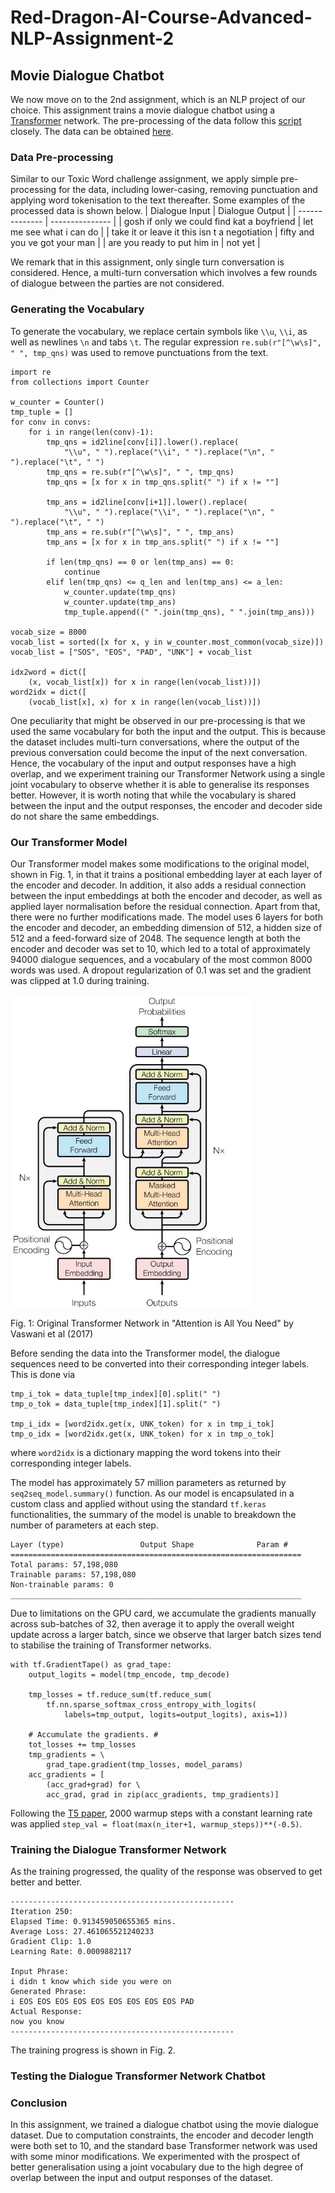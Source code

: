 # Red-Dragon-AI-Course-Advanced-NLP-Assignment-2

## Movie Dialogue Chatbot
We now move on to the 2nd assignment, which is an NLP project of our choice. This assignment trains a movie dialogue chatbot using a [Transformer](https://arxiv.org/abs/1706.03762) network. The pre-processing of the data follow this [script](https://github.com/suriyadeepan/datasets/blob/master/seq2seq/cornell_movie_corpus/scripts/prepare_data.py) closely. The data can be obtained [here](http://www.cs.cornell.edu/~cristian/Cornell_Movie-Dialogs_Corpus.html).

### Data Pre-processing
Similar to our Toxic Word challenge assignment, we apply simple pre-processing for the data, including lower-casing, removing punctuation and applying word tokenisation to the text thereafter. Some examples of the processed data is shown below.
| Dialogue Input | Dialogue Output |
| -------------- | --------------- |
| gosh if only we could find kat a boyfriend | let me see what i can do |
| take it or leave it this isn t a negotiation | fifty and you ve got your man |
| are you ready to put him in | not yet |

We remark that in this assignment, only single turn conversation is considered. Hence, a multi-turn conversation which involves a few rounds of dialogue between the parties are not considered.

### Generating the Vocabulary
To generate the vocabulary, we replace certain symbols like `\\u`, `\\i`, as well as newlines `\n` and tabs `\t`. The regular expression `re.sub(r"[^\w\s]", " ", tmp_qns)` was used to remove punctuations from the text.
```
import re
from collections import Counter

w_counter = Counter()
tmp_tuple = []
for conv in convs:
    for i in range(len(conv)-1):
        tmp_qns = id2line[conv[i]].lower().replace(
            "\\u", " ").replace("\\i", " ").replace("\n", " ").replace("\t", " ")
        tmp_qns = re.sub(r"[^\w\s]", " ", tmp_qns)
        tmp_qns = [x for x in tmp_qns.split(" ") if x != ""]

        tmp_ans = id2line[conv[i+1]].lower().replace(
            "\\u", " ").replace("\\i", " ").replace("\n", " ").replace("\t", " ")
        tmp_ans = re.sub(r"[^\w\s]", " ", tmp_ans)
        tmp_ans = [x for x in tmp_ans.split(" ") if x != ""]

        if len(tmp_qns) == 0 or len(tmp_ans) == 0:
            continue
        elif len(tmp_qns) <= q_len and len(tmp_ans) <= a_len:
            w_counter.update(tmp_qns)
            w_counter.update(tmp_ans)
            tmp_tuple.append((" ".join(tmp_qns), " ".join(tmp_ans)))

vocab_size = 8000
vocab_list = sorted([x for x, y in w_counter.most_common(vocab_size)])
vocab_list = ["SOS", "EOS", "PAD", "UNK"] + vocab_list

idx2word = dict([
    (x, vocab_list[x]) for x in range(len(vocab_list))])
word2idx = dict([
    (vocab_list[x], x) for x in range(len(vocab_list))])
```
One peculiarity that might be observed in our pre-processing is that we used the same vocabulary for both the input and the output. This is because the dataset includes multi-turn conversations, where the output of the previous conversation could become the input of the next conversation. Hence, the vocabulary of the input and output responses have a high overlap, and we experiment training our Transformer Network using a single joint vocabulary to observe whether it is able to generalise its responses better. However, it is worth noting that while the vocabulary is shared between the input and the output responses, the encoder and decoder side do not share the same embeddings.

### Our Transformer Model
Our Transformer model makes some modifications to the original model, shown in Fig. 1, in that it trains a positional embedding layer at each layer of the encoder and decoder. In addition, it also adds a residual connection between the input embeddings at both the encoder and decoder, as well as applied layer normalisation before the residual connection. Apart from that, there were no further modifications made. The model uses 6 layers for both the encoder and decoder, an embedding dimension of 512, a hidden size of 512 and a feed-forward size of 2048. The sequence length at both the encoder and decoder was set to 10, which led to a total of approximately 94000 dialogue sequences, and a vocabulary of the most common 8000 words was used. A dropout regularization of 0.1 was set and the gradient was clipped at 1.0 during training. 

<img src="transformer_network.JPG" height="500px">

Fig. 1: Original Transformer Network in "Attention is All You Need" by Vaswani et al (2017)

Before sending the data into the Transformer model, the dialogue sequences need to be converted into their corresponding integer labels. This is done via
```
tmp_i_tok = data_tuple[tmp_index][0].split(" ")
tmp_o_tok = data_tuple[tmp_index][1].split(" ")

tmp_i_idx = [word2idx.get(x, UNK_token) for x in tmp_i_tok]
tmp_o_idx = [word2idx.get(x, UNK_token) for x in tmp_o_tok]
```
where `word2idx` is a dictionary mapping the word tokens into their corresponding integer labels.

The model has approximately 57 million parameters as returned by `seq2seq_model.summary()` function. As our model is encapsulated in a custom class and applied without using the standard `tf.keras` functionalities, the summary of the model is unable to breakdown the number of parameters at each step.
```
Layer (type)                 Output Shape              Param #
=================================================================
Total params: 57,198,080
Trainable params: 57,198,080
Non-trainable params: 0
_________________________________________________________________
```
Due to limitations on the GPU card, we accumulate the gradients manually across sub-batches of 32, then average it to apply the overall weight update across a larger batch, since we observe that larger batch sizes tend to stabilise the training of Transformer networks. 
```
with tf.GradientTape() as grad_tape:
    output_logits = model(tmp_encode, tmp_decode)
    
    tmp_losses = tf.reduce_sum(tf.reduce_sum(
        tf.nn.sparse_softmax_cross_entropy_with_logits(
            labels=tmp_output, logits=output_logits), axis=1))
    
    # Accumulate the gradients. #
    tot_losses += tmp_losses
    tmp_gradients = \
        grad_tape.gradient(tmp_losses, model_params)
    acc_gradients = [
        (acc_grad+grad) for \
        acc_grad, grad in zip(acc_gradients, tmp_gradients)]
```
Following the [T5 paper](https://arxiv.org/abs/1910.10683), 2000 warmup steps with a constant learning rate was applied `step_val = float(max(n_iter+1, warmup_steps))**(-0.5)`.

### Training the Dialogue Transformer Network
As the training progressed, the quality of the response was observed to get better and better.
```
--------------------------------------------------
Iteration 250:
Elapsed Time: 0.913459050655365 mins.
Average Loss: 27.461065521240233
Gradient Clip: 1.0
Learning Rate: 0.0009882117

Input Phrase:
i didn t know which side you were on
Generated Phrase:
i EOS EOS EOS EOS EOS EOS EOS EOS EOS PAD
Actual Response:
now you know
--------------------------------------------------
```
The training progress is shown in Fig. 2.

### Testing the Dialogue Transformer Network Chatbot

### Conclusion
In this assignment, we trained a dialogue chatbot using the movie dialogue dataset. Due to computation constraints, the encoder and decoder length were both set to 10, and the standard base Transformer network was used with some minor modifications. We experimented with the prospect of better generalisation using a joint vocabulary due to the high degree of overlap between the input and output responses of the dataset.
